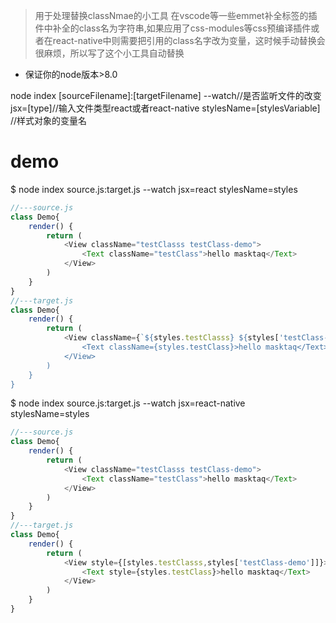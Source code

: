 >用于处理替换classNmae的小工具
在vscode等一些emmet补全标签的插件中补全的class名为字符串,如果应用了css-modules等css预编译插件或者在react-native中则需要把引用的class名字改为变量，这时候手动替换会很麻烦，所以写了这个小工具自动替换

* 保证你的node版本>8.0

node index [sourceFilename]:[targetFilename] --watch//是否监听文件的改变 jsx=[type]//输入文件类型react或者react-native stylesName=[stylesVariable] //样式对象的变量名

# demo
$ node index source.js:target.js --watch jsx=react stylesName=styles

```javascript
//---source.js
class Demo{
    render() {
        return (
            <View className="testClasss testClass-demo">
                <Text className="testClass">hello masktaq</Text>
            </View>
        )
    }
}
//---target.js
class Demo{
    render() {
        return (
            <View className={`${styles.testClasss} ${styles['testClass-demo}']`}>
                <Text className={styles.testClass}>hello masktaq</Text>
            </View>
        )
    }
}
```

$ node index source.js:target.js --watch jsx=react-native stylesName=styles

```javascript
//---source.js
class Demo{
    render() {
        return (
            <View className="testClasss testClass-demo">
                <Text className="testClass">hello masktaq</Text>
            </View>
        )
    }
}
//---target.js
class Demo{
    render() {
        return (
            <View style={[styles.testClasss,styles['testClass-demo']]}>
                <Text style={styles.testClass}>hello masktaq</Text>
            </View>
        )
    }
}
```
